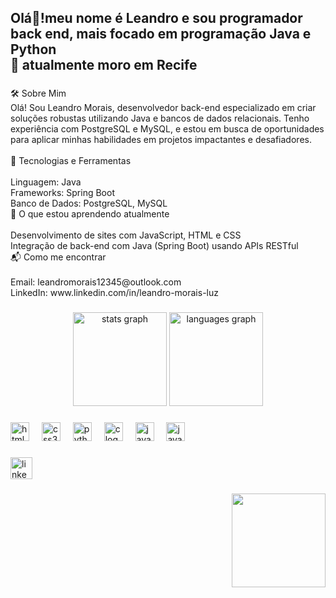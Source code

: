 <h2 align="left">Olá👋!meu nome é Leandro e sou programador back end, mais focado em programação Java e Python<br>📌 atualmente moro em Recife</h2>

###

<p align="left">🛠️ Sobre Mim<br>Olá! Sou Leandro Morais, desenvolvedor back-end especializado em criar soluções robustas utilizando Java e bancos de dados relacionais. Tenho experiência com PostgreSQL e MySQL, e estou em busca de oportunidades para aplicar minhas habilidades em projetos impactantes e desafiadores.<br><br>📌 Tecnologias e Ferramentas<br><br>Linguagem: Java<br>Frameworks: Spring Boot<br>Banco de Dados: PostgreSQL, MySQL<br>🌱 O que estou aprendendo atualmente<br><br>Desenvolvimento de sites com JavaScript, HTML e CSS<br>Integração de back-end com Java (Spring Boot) usando APIs RESTful<br>📬 Como me encontrar<br><br>Email: leandromorais12345@outlook.com<br>LinkedIn: www.linkedin.com/in/leandro-morais-luz</p>

###

<div align="center">
  <img src="https://github-readme-stats.vercel.app/api?username=jleandromorais&hide_title=false&hide_rank=false&show_icons=true&include_all_commits=true&count_private=true&disable_animations=false&theme=dracula&locale=en&hide_border=false" height="150" alt="stats graph"  />
  <img src="https://github-readme-stats.vercel.app/api/top-langs?username=jleandromorais&locale=en&hide_title=false&layout=compact&card_width=320&langs_count=5&theme=dracula&hide_border=false" height="150" alt="languages graph"  />
</div>

###

<div align="left">
  <img src="https://cdn.jsdelivr.net/gh/devicons/devicon/icons/html5/html5-original.svg" height="30" alt="html5 logo"  />
  <img width="12" />
  <img src="https://cdn.jsdelivr.net/gh/devicons/devicon/icons/css3/css3-original.svg" height="30" alt="css3 logo"  />
  <img width="12" />
  <img src="https://cdn.jsdelivr.net/gh/devicons/devicon/icons/python/python-original.svg" height="30" alt="python logo"  />
  <img width="12" />
  <img src="https://cdn.jsdelivr.net/gh/devicons/devicon/icons/c/c-original.svg" height="30" alt="c logo"  />
  <img width="12" />
  <img src="https://cdn.jsdelivr.net/gh/devicons/devicon/icons/javascript/javascript-original.svg" height="30" alt="javascript logo"  />
  <img width="12" />
  <img src="https://cdn.jsdelivr.net/gh/devicons/devicon/icons/java/java-original.svg" height="30" alt="java logo"  />
</div>

###

<div align="left">
  <a href="www.linkedin.com/in/leandro-morais-luz" target="_blank">
    <img src="https://img.shields.io/static/v1?message=LinkedIn&logo=linkedin&label=&color=0077B5&logoColor=white&labelColor=&style=for-the-badge" height="35" alt="linkedin logo"  />
  </a>
</div>

###

<img align="right" height="150" src="https://i.giphy.com/media/v1.Y2lkPTc5MGI3NjExbXZ1c3V5c2w3NHkzMnc5bGRwMmszNWtnem9lOHE4dWQzMjYxaDhuaCZlcD12MV9pbnRlcm5hbF9naWZfYnlfaWQmY3Q9Zw/bJ4TVNYNUympPgcpem/giphy.gif"  />

###
